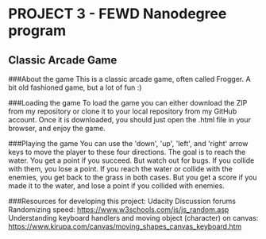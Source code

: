 # PROJECT 3 - FEWD Nanodegree program
## Classic Arcade Game

###About the game
This is a classic arcade game, often called Frogger. A bit old fashioned game, but a lot of fun :)

###Loading the game
To load the game you can either download the ZIP from my repository or clone it to your local repository from my GitHub account. Once it is downloaded, you should just open the .html file in your browser, and enjoy the game. 


###Playing the game
You can use the 'down', 'up', 'left', and 'right' arrow keys to move the player to these four directions. The goal is to reach the water. You get a point if you succeed. But watch out for bugs. If you collide with them, you lose a point. If you reach the water or collide with the enemies, you get back to the grass in both cases. But you get a score if you made it to the water, and lose a point if you collided with enemies. 

###Resources for developing this project:
Udacity Discussion forums
Randomizing speed: https://www.w3schools.com/js/js_random.asp
Understanding keyboard handlers and moving object (character) on canvas: https://www.kirupa.com/canvas/moving_shapes_canvas_keyboard.htm
